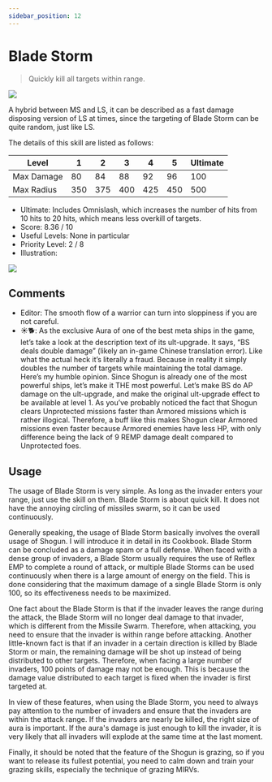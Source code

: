 ```yaml
---
sidebar_position: 12
---
```


# Blade Storm

> Quickly kill all targets within range.

<img src="/terms/bs.png" style={{zoom:1.25}}/>

A hybrid between MS and LS, it can be described as a fast damage disposing version of LS at times, since the targeting of Blade Storm can be quite random, just like LS. 

The details of this skill are listed as follows:

| Level      | 1    | 2    | 3    | 4    | 5    | Ultimate |
| ---------- | ---- | ---- | ---- | ---- | ---- | -------- |
| Max Damage | 80   | 84   | 88   | 92   | 96   | 100      |
| Max Radius | 350  | 375  | 400  | 425  | 450  | 500      |

- Ultimate: Includes Omnislash, which increases the number of hits from 10 hits to 20 hits, which means less overkill of targets.
- Score: 8.36 / 10
- Useful Levels: None in particular
- Priority Level: 2 / 8
- Illustration:

<img src="/skills/bs.gif" style={{zoom:1}}/>

## Comments

- Editor: The smooth flow of a warrior can turn into sloppiness if you are not careful.
- ☀🐕: As the exclusive Aura of one of the best meta ships in the game, let’s take a look at the description text of its ult-upgrade. It says, “BS deals double damage” (likely an in-game Chinese translation error). Like what the actual heck it’s literally a fraud. Because in reality it simply doubles the number of targets while maintaining the total damage. Here’s my humble opinion. Since Shogun is already one of the most powerful ships, let’s make it THE most powerful. Let’s make BS do AP damage on the ult-upgrade, and make the original ult-upgrade effect to be available at level 1. As you’ve probably noticed the fact that Shogun clears Unprotected missions faster than Armored missions which is rather illogical. Therefore, a buff like this makes Shogun clear Armored missions even faster because Armored enemies have less HP, with only difference being the lack of 9 REMP damage dealt compared to Unprotected foes.

## Usage

The usage of Blade Storm is very simple. As long as the invader enters your range, just use the skill on them. Blade Storm is about quick kill. It does not have the annoying circling of missiles swarm, so it can be used continuously.

Generally speaking, the usage of Blade Storm basically involves the overall usage of Shogun. I will introduce it in detail in its Cookbook. Blade Storm can be concluded as a damage spam or a full defense. When faced with a dense group of invaders, a Blade Storm usually requires the use of Reflex EMP to complete a round of attack, or multiple Blade Storms can be used continuously when there is a large amount of energy on the field. This is done considering that the maximum damage of a single Blade Storm is only 100, so its effectiveness needs to be maximized.

One fact about the Blade Storm is that if the invader leaves the range during the attack, the Blade Storm will no longer deal damage to that invader, which is different from the Missile Swarm. Therefore, when attacking, you need to ensure that the invader is within range before attacking. Another little-known fact is that if an invader in a certain direction is killed by Blade Storm or main, the remaining damage will be shot up instead of being distributed to other targets. Therefore, when facing a large number of invaders, 100 points of damage may not be enough. This is because the damage value distributed to each target is fixed when the invader is first targeted at.

In view of these features, when using the Blade Storm, you need to always pay attention to the number of invaders and ensure that the invaders are within the attack range. If the invaders are nearly be killed, the right size of aura is important. If the aura's damage is just enough to kill the invader, it is very likely that all invaders will explode at the same time at the last moment.

Finally, it should be noted that the feature of the Shogun is grazing, so if you want to release its fullest potential, you need to calm down and train your grazing skills, especially the technique of grazing MIRVs.

